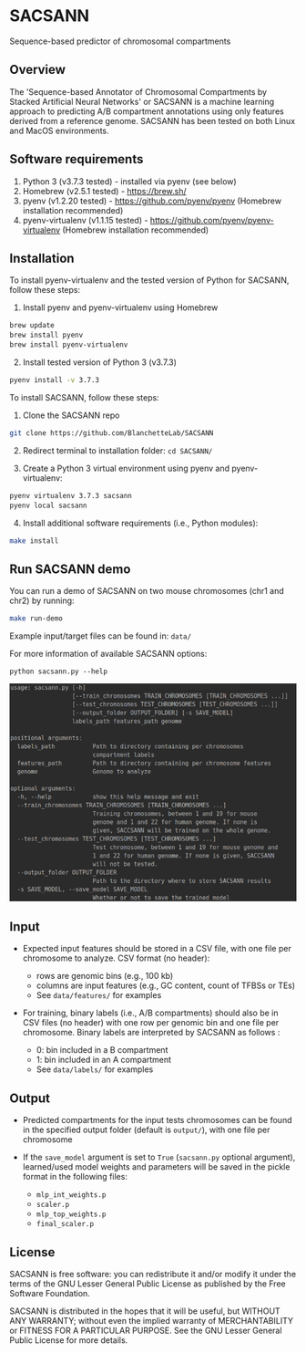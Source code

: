 # SACSANN
Sequence-based predictor of chromosomal compartments

## Overview
The 'Sequence-based Annotator of Chromosomal Compartments by Stacked Artificial Neural Networks' or SACSANN is a machine learning approach to predicting A/B compartment annotations using only features derived from a reference genome. SACSANN has been tested on both Linux and MacOS environments.

## Software requirements

1) Python 3 (v3.7.3 tested) - installed via pyenv (see below)
2) Homebrew (v2.5.1 tested) - https://brew.sh/
3) pyenv (v1.2.20 tested) - https://github.com/pyenv/pyenv (Homebrew installation recommended)
4) pyenv-virtualenv (v1.1.15 tested) - https://github.com/pyenv/pyenv-virtualenv (Homebrew installation recommended)

## Installation

To install pyenv-virtualenv and the tested version of Python for SACSANN, follow these steps:
1)  Install pyenv and pyenv-virtualenv using Homebrew
```bash
brew update
brew install pyenv
brew install pyenv-virtualenv
```

2) Install tested version of Python 3 (v3.7.3) 
```bash
pyenv install -v 3.7.3
```

To install SACSANN, follow these steps:

1) Clone the SACSANN repo
```bash
git clone https://github.com/BlanchetteLab/SACSANN
```

2) Redirect terminal to installation folder: `cd SACSANN/`

3)  Create a Python 3 virtual environment using pyenv and pyenv-virtualenv:
```bash
pyenv virtualenv 3.7.3 sacsann
pyenv local sacsann
```
4) Install additional software requirements (i.e., Python modules): 
```bash 
make install
```

## Run SACSANN demo

You can run a demo of SACSANN on two mouse chromosomes (chr1 and chr2) by running:
 ```bash
 make run-demo
 ```

Example input/target files can be found in: `data/`

For more information of available SACSANN options:
```
python sacsann.py --help
```

![Sacsann arguments](doc/sacsann_arguments.png)

## Input

* Expected input features should be stored in a CSV file, with one file per chromosome to analyze. CSV format (no header):
	* rows are genomic bins (e.g., 100 kb)
	* columns are input features (e.g., GC content, count of TFBSs or TEs)
	* See `data/features/` for examples

* For training, binary labels (i.e., A/B compartments) should also be in CSV files  (no header) with one row per genomic bin and one file per chromosome. Binary labels are interpreted by SACSANN as follows :
  - 0: bin included in a B compartment
  - 1: bin included in an A compartment
  - See `data/labels/` for examples
 
## Output

* Predicted compartments for the input tests chromosomes can be found in the specified output folder (default is `output/`), with one file per chromosome
 
* If the `save_model` argument is set to `True` (`sacsann.py` optional argument), learned/used model weights and parameters will be saved in the pickle format in the following files:
  - `mlp_int_weights.p`
  - `scaler.p`
  - `mlp_top_weights.p`
  - `final_scaler.p`

## License
SACSANN is free software: you can redistribute it and/or modify it under the terms of the GNU Lesser General Public License as published by the Free Software Foundation.

SACSANN is distributed in the hopes that it will be useful, but WITHOUT ANY WARRANTY;  without even the implied warranty of MERCHANTABILITY or FITNESS FOR A PARTICULAR PURPOSE.  See the GNU Lesser General Public License for more details.
